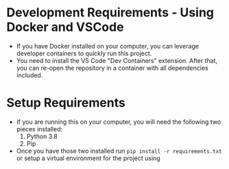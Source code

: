 # Development Requirements - Using Docker and VSCode
- If you have Docker installed on your computer, you can leverage developer containers to quickly run this project.
- You need to install the VS Code "Dev Containers" extension. After that, you can re-open the repository in a container with all dependencies included. 

# Setup Requirements
- If you are running this on your computer, you will need the following two pieces installed:
  1. Python 3.8
  2. Pip
- Once you have those two installed run `pip install -r requirements.txt` or setup a virtual environment for the project using 
